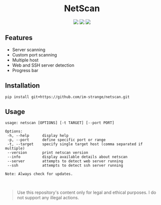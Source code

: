 <h1 align="center"> NetScan </h1>

 <p align="center">
 <img src="https://img.shields.io/badge/License-MIT-blue?style=for-the-badge">
 <img src="https://img.shields.io/badge/Netscan-1.0.0-red?style=for-the-badge">
 <img src="https://img.shields.io/badge/Python-3.11.1-blue?style=for-the-badge">
</p>

## Features
- Server scanning
- Custom port scanning
- Multiple host
- Web and SSH server detection
- Progress bar

## Installation
```
pip install git+https://github.com/im-strange/netscan.git
```

## Usage
```
usage: netscan [OPTIONS] [-t TARGET] [--port PORT]

Options:
 -h, --help      display help
 -p, --port      define specific port or range
 -t, --target    specify single target host (comma separated if multiple)
 --version       print netscan version
 --info          display available details about netscan
 --server        attempts to detect web server running
 --ssh           attempts to detect ssh server running

Note: Always check for updates.
```
<br>

> Use this repository's content only for legal and ethical purposes. I do not support any illegal actions.
